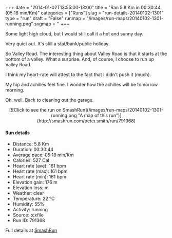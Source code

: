 +++
date = "2014-01-02T13:55:00-13:00"
title = "Ran 5.8 Km in 00:30:44 (05:18 min/Km)"
categories = ["Runs"]
slug = "run-details-20140102-1301"
type = "run"
draft = "False"
runmap = "/images/run-maps/20140102-1301-running.png"
svgmap = '<polyline points="65 5, 66 0, 57 1, 48 6, 44 10, 31 52, 28 56, 28 60, 22 77, 47 83, 52 85, 54 93, 58 96, 72 100, 75 100, 72 95, 73 87, 72 85, 74 74, 77 70, 77 58, 72 53, 69 45, 75 35, 76 33, 76 28, 71 23, 71 16, 66 14, 67 8, 71 2, 68 0, 67 1">'
+++

Some light high cloud, but I would still call it a hot and sunny day. 

Very quiet out. It's still a stat/bank/public holiday. 

So Valley Road. The interesting thing about Valley Road is that it starts at the bottom of a valley. What a surprise. And, of course, I choose to run up Valley Road. 

I think my heart-rate will attest to the fact that I didn't push it (much). 

My hip and achilles feel fine. I wonder how the achilles will be tomorrow morning. 

Oh, well. Back to cleaning out the garage. 

 

<!--more-->

<center>
[![Click to see the run on SmashRun](/images/run-maps/20140102-1301-running.png "A map of this run")](http://smashrun.com/peter.smith/run/791368)
</center>

#### Run details

* Distance: 5.8 Km
* Duration: 00:30:44
* Average pace: 05:18 min/Km
* Calories: 527 Cal
* Heart rate (ave): 161 bpm
* Heart rate (max): 161 bpm
* Heart rate (min): 161 bpm
* Elevation gain: 176 m
* Elevation loss:  m
* Weather: clear
* Temperature: 22 &deg;C
* Humidity: 55%
* Activity: running
* Source: tcxfile
* Run ID: 791368

Full details at [SmashRun](http://smashrun.com/peter.smith/run/791368)
